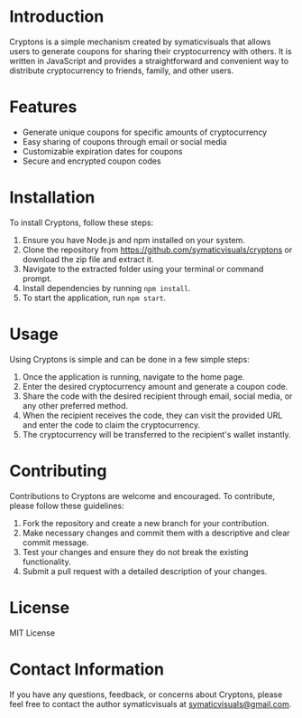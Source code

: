 # Introduction
Cryptons is a simple mechanism created by symaticvisuals that allows users to generate coupons for sharing their cryptocurrency with others. It is written in JavaScript and provides a straightforward and convenient way to distribute cryptocurrency to friends, family, and other users.

# Features
- Generate unique coupons for specific amounts of cryptocurrency
- Easy sharing of coupons through email or social media
- Customizable expiration dates for coupons
- Secure and encrypted coupon codes

# Installation
To install Cryptons, follow these steps:

1. Ensure you have Node.js and npm installed on your system.
2. Clone the repository from https://github.com/symaticvisuals/cryptons or download the zip file and extract it.
3. Navigate to the extracted folder using your terminal or command prompt.
4. Install dependencies by running `npm install`.
5. To start the application, run `npm start`.

# Usage
Using Cryptons is simple and can be done in a few simple steps:

1. Once the application is running, navigate to the home page.
2. Enter the desired cryptocurrency amount and generate a coupon code.
3. Share the code with the desired recipient through email, social media, or any other preferred method.
4. When the recipient receives the code, they can visit the provided URL and enter the code to claim the cryptocurrency.
5. The cryptocurrency will be transferred to the recipient's wallet instantly.

# Contributing
Contributions to Cryptons are welcome and encouraged. To contribute, please follow these guidelines:

1. Fork the repository and create a new branch for your contribution.
2. Make necessary changes and commit them with a descriptive and clear commit message.
3. Test your changes and ensure they do not break the existing functionality.
4. Submit a pull request with a detailed description of your changes.

# License 
MIT License

# Contact Information
If you have any questions, feedback, or concerns about Cryptons, please feel free to contact the author symaticvisuals at symaticvisuals@gmail.com.
